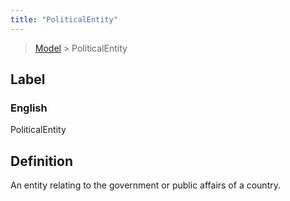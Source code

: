 ```yaml
---
title: "PoliticalEntity"
---
```


> [Model](./../) > PoliticalEntity

## Label

### English
PoliticalEntity


## Definition
An entity relating to the government or public affairs of a country. 


    
